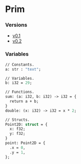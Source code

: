 # Prim

### Versions

- [v0.1](https://github.com/sadicangel/prim/tree/v0.1)
- [v0.2](https://github.com/sadicangel/prim/tree/v0.2)

### Variables
```ocaml
// Constants.
a: str : "text";

// Variables.
b: i32 = 29;

// Functions.
sum: (a: i32, b: i32) -> i32 = {
  return a + b;
}
double: (x: i32) -> i32 = x * 2;

// Structs.
Point2D: struct = {
  x: f32;
  y: f32;
}
point: Point2D = {
  .x = 0,
  .y = 1,
};
```
